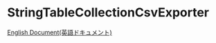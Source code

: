 # StringTableCollectionCsvExporter
[English Document(英語ドキュメント)](https://github.com/hanachiru/StringTableCollectionCsvExporter/blob/main/README.md)
